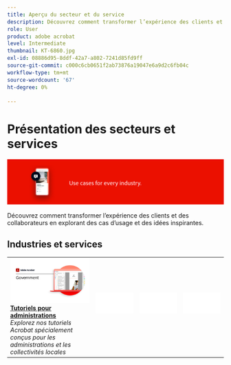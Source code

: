 ```yaml
---
title: Aperçu du secteur et du service
description: Découvrez comment transformer l’expérience des clients et des collaborateurs en explorant des cas d’usage et des idées inspirantes
role: User
product: adobe acrobat
level: Intermediate
thumbnail: KT-6860.jpg
exl-id: 08886d95-8ddf-42a7-a802-7241d85fd9ff
source-git-commit: c000c6cb0651f2ab73876a19047e6a9d2c6fb04c
workflow-type: tm+mt
source-wordcount: '67'
ht-degree: 0%

---
```


# Présentation des secteurs et services

![Image du secteur Acrobat](../assets/Hero-Industry.png)

Découvrez comment transformer l’expérience des clients et des collaborateurs en explorant des cas d’usage et des idées inspirantes.

## Industries et services

<table style="table-layout:fixed">
<tr>
  <td>
    <a href="gov/gov-overview.md">
      <img alt="Tutoriels pour administrations" src="../assets/Government.png" />
    </a>
    <div>
    <a href="gov/gov-overview.md"><strong>Tutoriels pour administrations</strong></a>
    </div>
    <em>Explorez nos tutoriels Acrobat spécialement conçus pour les administrations et les collectivités locales</em>
    <br>
  </td>
  <td>
   <img alt="Espaceur" src="../assets/Whitespacer.png" />
    <div>
    <br>
  </td>  
  <td>
   <img alt="Espaceur" src="../assets/Whitespacer.png" />
    <div>
    <br>
  </td>
  <td>
   <img alt="Espaceur" src="../assets/Whitespacer.png" />
    <div>
    <br>
  </td>
</tr>
</table>
